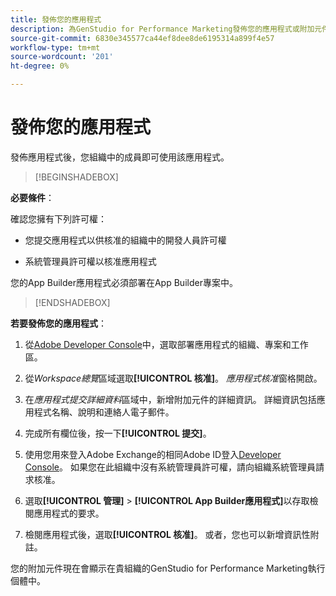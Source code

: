 ```yaml
---
title: 發佈您的應用程式
description: 為GenStudio for Performance Marketing發佈您的應用程式或附加元件。
source-git-commit: 6830e345577ca44ef8dee8de6195314a899f4e57
workflow-type: tm+mt
source-wordcount: '201'
ht-degree: 0%

---
```


# 發佈您的應用程式

發佈應用程式後，您組織中的成員即可使用該應用程式。

>[!BEGINSHADEBOX]

**必要條件**：

確認您擁有下列許可權：

* 您提交應用程式以供核准的組織中的開發人員許可權

* 系統管理員許可權以核准應用程式

您的App Builder應用程式必須部署在App Builder專案中。

>[!ENDSHADEBOX]

**若要發佈您的應用程式**：

1. 從[Adobe Developer Console](https://developer.adobe.com/console/)中，選取部署應用程式的組織、專案和工作區。

1. 從&#x200B;_Workspace總覽_&#x200B;區域選取&#x200B;**[!UICONTROL 核准]**。 _應用程式核准_&#x200B;窗格開啟。

1. 在&#x200B;_應用程式提交詳細資料_&#x200B;區域中，新增附加元件的詳細資訊。 詳細資訊包括應用程式名稱、說明和連絡人電子郵件。

1. 完成所有欄位後，按一下&#x200B;**[!UICONTROL 提交]**。

1. 使用您用來登入Adobe Exchange的相同Adobe ID登入[Developer Console](https://exchange.adobe.com/)。 如果您在此組織中沒有系統管理員許可權，請向組織系統管理員請求核准。

1. 選取&#x200B;**[!UICONTROL 管理]** > **[!UICONTROL App Builder應用程式]**&#x200B;以存取檢閱應用程式的要求。

1. 檢閱應用程式後，選取&#x200B;**[!UICONTROL 核准]**。 或者，您也可以新增資訊性附註。

您的附加元件現在會顯示在貴組織的GenStudio for Performance Marketing執行個體中。
